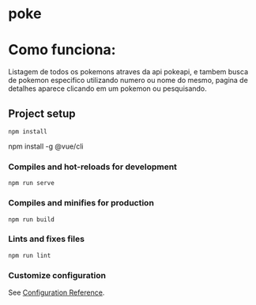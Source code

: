 # poke

# Como funciona:
Listagem de todos os pokemons atraves da api pokeapi, e tambem busca de pokemon especifico utilizando numero ou nome do mesmo, pagina de detalhes aparece clicando em um pokemon ou
pesquisando.

## Project setup
```
npm install
```
npm install -g @vue/cli

### Compiles and hot-reloads for development
```
npm run serve
```

### Compiles and minifies for production
```
npm run build
```

### Lints and fixes files
```
npm run lint
```

### Customize configuration
See [Configuration Reference](https://cli.vuejs.org/config/).
